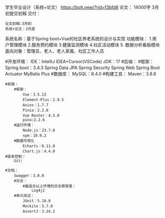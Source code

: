 学生毕业设计（系统+论文）
https://bolt.new/?rid=f3bfd8
论文：
    14000字
    3月初提交初稿
交付：

    论文初稿:3月初
    系统+论文：3月底
系统名称：基于Spring boot+Vue的社区养老系统的设计与实现
功能模块：
    1.用户管理模块
    2.服务预约模块
    3.健康监测模块
    4.社区活动模块
    5. 数据分析看板模块
面向对象：管理员、老人、老人家属、社区工作人员

#开发环境：
    IDE：IntelliJ IDEA+Cursor(VSCode)
    JDK：17
    #后端：
        #框架：
            Spring boot：3.4.3
            Spring Data JPA
            Spring Security
            Spring Web
            Spring Boot Actuator
            MyBatis Plus
        #数据库：
            MySQL：8.4.0
        #构建工具：
            Maven：3.8.8
        
    #前端：
        #框架：
            Vue：3.5.13
            Element-Plus：2.9.5
            Axios：1.7.7
            Pinia：2.2.6
            Vue Router：4.5.0
            pina:2.2.6
        #运行环境：
            Node.js：23.7.0
            npm：10.9.2
        #数据可视化
            Echarts：6.11.0
            Chart.js：4.4.0
    #版本控制：
        Git:
    
    #文档：
        Swagger：3.0.0
        #日志：
            #最适合以上环境的日志框架是：
                Log4j2
        #单元测试：
            JUnit：5.10.0
            Mockito：5.7.0
            AssertJ：3.24.2
    



